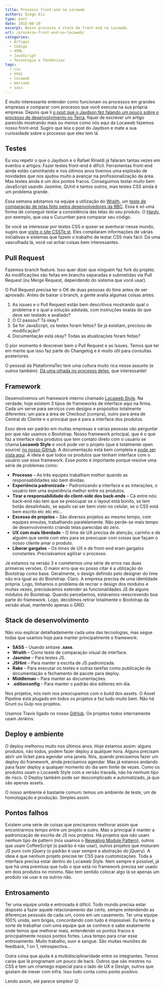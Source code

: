 ```yaml
---
title: Processo front-end na Locaweb
authors: Diego Eis
type: post
date: 2015-08-10
excerpt: Nosso processo e stack de front-end na Locaweb.
url: /processo-front-end-na-locaweb/
categories:
  - Artigos
  - Código
  - HTML
  - JavaScript
  - Tecnologia e Tendências
tags:
  - css
  - html
  - locaweb
  - mercado
  - sass
---
```

É muito interessante entender como funcionam os processos em grandes empresas e comparar com processo que você executa na sua própria empresa. Depois que li [o post que o Jaydson fez falando um pouco sobre o processo de desenvolvimento no Terra][1], fiquei de escrever um artigo parecido mostrando mais ou menos como nós aqui da Locaweb fazemos nosso front-end. Sugiro que leia o post do Jaydson e mate a sua curiosidade sobre o processo que eles tem lá.

## Testes

Eu vou repetir o que o Jaydson e o Rafael Rinaldi já falaram tantas vezes em eventos e artigos: Fazer testes front-end é difícil. Ferramentas front-end ainda estão caminhando e nos últimos anos tivemos uma explosão de novidades que nos ajudou muito a avançar na profissionalização da área. Mas testes ainda é um dos pontos fracos. Conseguimos testar muito bem JavaScript usando Jasmine, QUnit e tantos outros, mas testes CSS ainda é um problema grande.

Essa semana adotamos na equipe a utilização do [Wraith][2], um [teste de comparação de telas feito pelos desenvolvedores da BBC][3]. Essa é só uma forma de conseguir testar a consistência das telas do seu produto. O [Hardy][4], por exemplo, que usa o Cucumber para comparar seu código.

Se você se interessar por testes CSS e quiser se aventurar nesse mundo, sugiro que [visite o site CSSTe.st][5]. Eles compilaram informações de várias iniciativas e sistemas que fazem o trabalho de testar CSS mais fácil. Dá uma vasculhada lá, você vai achar coisas bem interessantes.

## Pull Request

Fazemos branch feature. Isso quer dizer que ninguém faz fork do projeto. As modificações são feitas em branchs separadas e submetidas via Pull Request (ou Merge Request, dependendo do sistema que você usar).

O Pull Request precisa ter o OK de duas pessoas do time antes de ser aprovado. Antes de baixar o branch, a gente avalia algumas coisas antes: 

  1. As issues e o Pull Request estão bem descritivos mostrando qual o problema e o qual a solução adotada, com instruções exatas do que deve ser testado e avaliado?
  2. O CI passou? Tá okay?
  3. Se for JavaScript, os testes foram feitos? Se já existiam, precisou de modificação?
  4. Documentação está okay? Todas as atualizações foram feitas?

O pior momento é descrever bem o Pull Request e as Issues. Temos que ter em mente que isso faz parte do Changelog e é muito útil para consultas posteriores.

O pessoal da PlataformaTec tem uma cultura muito rica nesse assunto (e outros também). [Dá uma olhada no processo deles][6], que interessante!

## Framework

Desenvolvemos um framework interno chamado [Locaweb Style][7]. Na verdade, hoje existem 3 tipos de frameworks de interface aqui na firma. Cada um serve para serviços com designs e propósitos totalmente diferentes: um para a área de Checkout (compra), outro para área de Central do Cliente e o principal que é para a interface dos produtos. 

Esso deve ser padrão em muitas empresas e várias pessoas vão perguntar por que não usamos o Bootstrap. Nosso framework principal, que é o que faz a interface dos produtos que tem contato direto com o usuário se chama **Locaweb Style** e você pode ver o projeto (que é totalmente open source) [no nosso GitHub][8]. A documentação está bem completa e [pode ser vista aqui][7]. A ideia é que todos os produtos que tenham interface com o usuário use esse framework. Esse ponto é importante porque resolve uma série de problemas como:

  * **Processo** &#8211; As três equipes trabalham melhor quando as responsabilidades são bem dividas.
  * **Experiência padronizada** &#8211; Padronizando a interface e as interações, o usuário tem uma experiência melhor entre os produtos.
  * **Tirar a responsabilidade do client-side dos back-ends** &#8211; Cá entre nós: back-end não tem que se preocupar se o layout está bonito, se tem botão desalinhado, se aquilo vai ser bem visto no celular, se o CSS está bem escrito etc etc etc…
  * **Excesso de projetos** &#8211; São diversos projetos ao mesmo tempo, com equipes enxutas, trabalhando paralelamente. Não perde-se mais tempo de desenvolvimento criando telas parecidas do zero.
  * **UX com mais liberdade** &#8211; O time de UX precisa de atenção, carinho e de alguém que sente com eles para se preocupar com coisas que façam o nosso cliente amar o produto.
  * **Liberar gargalos** &#8211; Os times de UX e de front-end eram gargalos constantes. Precisávamos agilizar o processo.

Já estamos na versão 3 e cometemos uma série de erros nas duas primeiras versões. O maior erro que eu posso citar é a utilização do Bootstrap como base. Geralmente, o design definido pelo designer do time não era igual ao do Bootstrap. Claro. A empresa precisa de uma identidade própria. Logo, tínhamos o problema de recriar o design dos módulos e muitas vezes, precisávamos estender as funcionalidades JS de alguns módulos do Bootstrap. Quando percebemos, estávamos reescrevendo boa parte do framework. Logo, decidimos retirar totalmente o Bootstrap da versão atual, mantendo apenas o GRID.

## Stack de desenvolvimento

Não vou explicar detalhadamente cada uma das tecnologias, mas segue todas que usamos hoje para manter principalmente o framework:

  * **SASS** &#8211; Usando sintaxe **.sass**.
  * **Wraith** &#8211; Como teste de comparação visual de interface.
  * **Jasmine** &#8211; Para testes JS.
  * **JSHint** &#8211; Para manter a escrita de JS padronizada.
  * **Rake** &#8211; Para executar os testes e outras tarefas como publicação da documentação e fechamento de pacote para deploy.
  * **Middleman** &#8211; Para manter as documentações.
  * **.editorconfig** &#8211; Para manter o padrão dos editores em dia.

Nos projetos, nós nem nos preocupamos com o build dos assets. O Asset Pipeline está plugado em todos os projetos e faz tudo muito bem. Não há Grunt ou Gulp nos projetos.

Usamos Travis ligado no nosso [GitHub][9]. Os projetos todos internamente usam Jenkins.

## Deploy e ambiente

O deploy melhorou muito nos últimos anos. Hoje estamos assim: alguns produtos, não todos, podem fazer deploy a qualquer hora. Alguns precisam abrir um ticket para agendar uma janela. Nós, quando precisamos fazer um deploy do framework, ainda precisamos agendar. Mas já estamos andando para fazer deploy a qualquer momento do dia sem limite de vezes. Como os produtos usam o Locaweb Style com a versão travada, não há nenhum tipo de risco. O Deploy também pode ser descomplicado e automatizado, já que são apenas assets.

O nosso ambiente é bastante comum: temos um ambiente de teste, um de homologação e produção. Simples assim.

## Pontos falhos

Existem uma série de coisas que precisamos melhorar assim que encontrarmos tempo entre um projeto e outro. Mas o principal é manter a padronização de escrita de JS nos projetos. Há projetos que não usam nenhum tipo de pattern (nós usamos o [Revealing Module Pattern][10]), outros que usam CoffeeScript (o padrão é não usar), outros projetos que misturam JS puro com jQuery (o padrão é usar sempre a abstração do jQuery). A ideia é que nenhum projeto precise ter CSS para customizações. Toda a interface precisa estar dentro do Locaweb Style. Nem sempre é possível, já que há uma premissa que tudo o que está no framework precisa ser usado em dois produtos no mínimo. Não tem sentido colocar algo lá se apenas um produto vai usar e os outros não.

## Entrosamento

Ter uma equipe unida e entrosada é difícil. Todo mundo precisa estar disposto a fazer aquele relacionamento dar certo, sempre entendendo as diferenças pessoais de cada um, como em um casamento. Ter uma equipe 100% unida, sem brigas, concordando com tudo é impossível. Eu tenho a sorte de trabalhar com uma equipe que se conhece e sabe exatamente onde temos que melhorar mais, entendendo os pontos fracos e principalmente nossos pontos fortes. Leva tempo para criar esse entrosamento. Muito trabalho, suor e sangue. São muitas reuniões de feedback, 1 on 1, retrospectiva&#8230; 

Outra coisa que ajuda é a multidisciplinaridade entre os integrantes. Temos caras que lá programam um pouco de back. Outros que são mestres no CSS e tem um chamego especial para o lado de UX e Design, outros que gostam de mexer com infra. Isso tudo conta como ponto positivo. 

Lendo assim, até parece simples! 😉

 [1]: http://jaydson.org/processo-front-end-no-terra/
 [2]: https://github.com/BBC-News/wraith
 [3]: http://bbc-news.github.io/wraith/
 [4]: http://hardy.io
 [5]: http://csste.st
 [6]: http://guidelines.plataformatec.com.br/pull-requests.html
 [7]: http://opensource.locaweb.com.br/locawebstyle/
 [8]: http://github.com/locaweb/locawebstyle/
 [9]: http://github.com/locaweb/
 [10]: http://addyosmani.com/resources/essentialjsdesignpatterns/book/#revealingmodulepatternjavascript